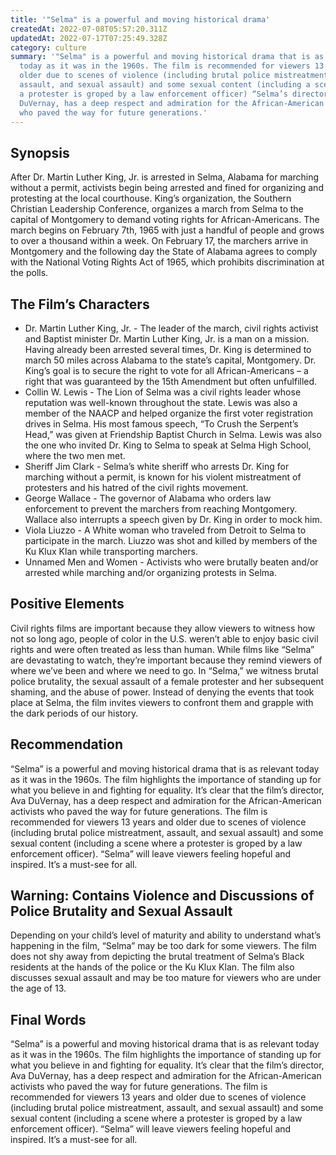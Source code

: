 ```yaml
---
title: '"Selma" is a powerful and moving historical drama'
createdAt: 2022-07-08T05:57:20.311Z
updatedAt: 2022-07-17T07:25:49.328Z
category: culture
summary: '"Selma" is a powerful and moving historical drama that is as relevant
  today as it was in the 1960s. The film is recommended for viewers 13 years and
  older due to scenes of violence (including brutal police mistreatment,
  assault, and sexual assault) and some sexual content (including a scene where
  a protester is groped by a law enforcement officer) “Selma’s director, Ava
  DuVernay, has a deep respect and admiration for the African-American activists
  who paved the way for future generations.'
---
```


## Synopsis

After Dr. Martin Luther King, Jr. is arrested in Selma, Alabama for marching without a permit, activists begin being arrested and fined for organizing and protesting at the local courthouse. King’s organization, the Southern Christian Leadership Conference, organizes a march from Selma to the capital of Montgomery to demand voting rights for African-Americans. The march begins on February 7th, 1965 with just a handful of people and grows to over a thousand within a week. On February 17, the marchers arrive in Montgomery and the following day the State of Alabama agrees to comply with the National Voting Rights Act of 1965, which prohibits discrimination at the polls.

## The Film’s Characters

- Dr. Martin Luther King, Jr. - The leader of the march, civil rights activist and Baptist minister Dr. Martin Luther King, Jr. is a man on a mission. Having already been arrested several times, Dr. King is determined to march 50 miles across Alabama to the state’s capital, Montgomery. Dr. King’s goal is to secure the right to vote for all African-Americans – a right that was guaranteed by the 15th Amendment but often unfulfilled.
- Collin W. Lewis - The Lion of Selma was a civil rights leader whose reputation was well-known throughout the state. Lewis was also a member of the NAACP and helped organize the first voter registration drives in Selma. His most famous speech, “To Crush the Serpent’s Head,” was given at Friendship Baptist Church in Selma. Lewis was also the one who invited Dr. King to Selma to speak at Selma High School, where the two men met.
- Sheriff Jim Clark - Selma’s white sheriff who arrests Dr. King for marching without a permit, is known for his violent mistreatment of protesters and his hatred of the civil rights movement.
- George Wallace - The governor of Alabama who orders law enforcement to prevent the marchers from reaching Montgomery. Wallace also interrupts a speech given by Dr. King in order to mock him.
- Viola Liuzzo - A White woman who traveled from Detroit to Selma to participate in the march. Liuzzo was shot and killed by members of the Ku Klux Klan while transporting marchers.
- Unnamed Men and Women - Activists who were brutally beaten and/or arrested while marching and/or organizing protests in Selma.

## Positive Elements

Civil rights films are important because they allow viewers to witness how not so long ago, people of color in the U.S. weren’t able to enjoy basic civil rights and were often treated as less than human. While films like “Selma” are devastating to watch, they’re important because they remind viewers of where we’ve been and where we need to go. In “Selma,” we witness brutal police brutality, the sexual assault of a female protester and her subsequent shaming, and the abuse of power. Instead of denying the events that took place at Selma, the film invites viewers to confront them and grapple with the dark periods of our history.

## Recommendation

“Selma” is a powerful and moving historical drama that is as relevant today as it was in the 1960s. The film highlights the importance of standing up for what you believe in and fighting for equality. It’s clear that the film’s director, Ava DuVernay, has a deep respect and admiration for the African-American activists who paved the way for future generations. The film is recommended for viewers 13 years and older due to scenes of violence (including brutal police mistreatment, assault, and sexual assault) and some sexual content (including a scene where a protester is groped by a law enforcement officer). “Selma” will leave viewers feeling hopeful and inspired. It’s a must-see for all.

## Warning: Contains Violence and Discussions of Police Brutality and Sexual Assault

Depending on your child’s level of maturity and ability to understand what’s happening in the film, “Selma” may be too dark for some viewers. The film does not shy away from depicting the brutal treatment of Selma’s Black residents at the hands of the police or the Ku Klux Klan. The film also discusses sexual assault and may be too mature for viewers who are under the age of 13.

## Final Words

“Selma” is a powerful and moving historical drama that is as relevant today as it was in the 1960s. The film highlights the importance of standing up for what you believe in and fighting for equality. It’s clear that the film’s director, Ava DuVernay, has a deep respect and admiration for the African-American activists who paved the way for future generations. The film is recommended for viewers 13 years and older due to scenes of violence (including brutal police mistreatment, assault, and sexual assault) and some sexual content (including a scene where a protester is groped by a law enforcement officer). “Selma” will leave viewers feeling hopeful and inspired. It’s a must-see for all.

